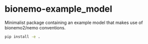 # bionemo-example_model

Minimalist package containing an example model that makes use of bionemo2/nemo conventions.

```bash
pip install -e .
```

